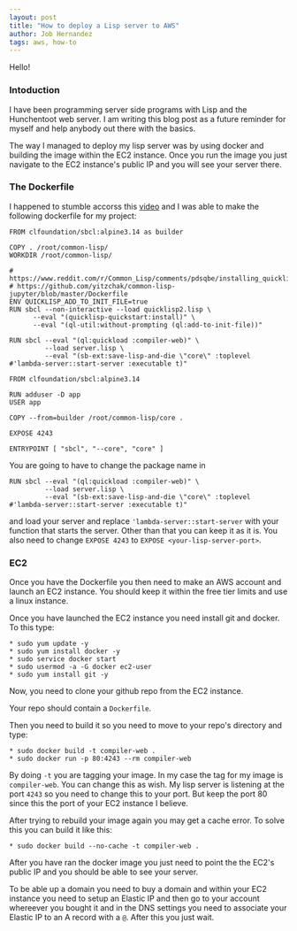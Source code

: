 ```yaml
---
layout: post
title: "How to deploy a Lisp server to AWS"
author: Job Hernandez
tags: aws, how-to
---
```


Hello!

### Intoduction
I have been programming server side programs with Lisp and the Hunchentoot web server. I am writing this blog post as a future reminder for myself and help anybody out there with the basics.

The way I managed to deploy my lisp server was by using docker and building the image within the EC2 instance. Once you run the image you just navigate to the EC2 instance's public IP and you will see your server there.

### The Dockerfile
I happened to stumble accorss this [video](https://www.youtube.com/watch?v=QuG2ByK-Cwg&t=390s) and I was able to make the following dockerfile for my project:

```
FROM clfoundation/sbcl:alpine3.14 as builder

COPY . /root/common-lisp/
WORKDIR /root/common-lisp/

# https://www.reddit.com/r/Common_Lisp/comments/pdsqbe/installing_quicklisp/
# https://github.com/yitzchak/common-lisp-jupyter/blob/master/Dockerfile
ENV QUICKLISP_ADD_TO_INIT_FILE=true
RUN sbcl --non-interactive --load quicklisp2.lisp \
      --eval "(quicklisp-quickstart:install)" \
      --eval "(ql-util:without-prompting (ql:add-to-init-file))"

RUN sbcl --eval "(ql:quickload :compiler-web)" \
         --load server.lisp \
         --eval "(sb-ext:save-lisp-and-die \"core\" :toplevel #'lambda-server::start-server :executable t)"

FROM clfoundation/sbcl:alpine3.14

RUN adduser -D app
USER app

COPY --from=builder /root/common-lisp/core .

EXPOSE 4243

ENTRYPOINT [ "sbcl", "--core", "core" ]
```

You are going to have to change the package name in

```
RUN sbcl --eval "(ql:quickload :compiler-web)" \
         --load server.lisp \
         --eval "(sb-ext:save-lisp-and-die \"core\" :toplevel #'lambda-server::start-server :executable t)"
```

and load your server and replace `'lambda-server::start-server` with your function that starts the server. Other than that you can keep it as it is. You also need to change `EXPOSE 4243` to `EXPOSE <your-lisp-server-port>`.

### EC2

Once you have the Dockerfile you then need to make an AWS account and launch an EC2 instance. You should keep it within the free tier limits and use a linux instance.

Once you have launched the EC2 instance you need install git and docker. To this type:

```
* sudo yum update -y
* sudo yum install docker -y
* sudo service docker start
* sudo usermod -a -G docker ec2-user
* sudo yum install git -y
```

Now, you need to clone your github repo from the EC2 instance.

Your repo should contain a `Dockerfile`.

Then you need to build it so you need to move to your repo's directory and type:

```
* sudo docker build -t compiler-web .
* sudo docker run -p 80:4243 --rm compiler-web
```

 By doing `-t` you are tagging your image. In my case the tag for my image is `compiler-web`. You can change this as wish. My lisp server is listening at the port `4243` so you need to change this to your port. But keep the port 80 since this the port of your EC2 instance I believe.

After trying to rebuild your image again you may get a cache error. To solve this you can build it like this:

```
* sudo docker build --no-cache -t compiler-web .
```

After you have ran the docker image you just need to point the the EC2's public IP and you should be able to see your server.

To be able up a domain you need to buy a domain and within your EC2 instance you need to setup an Elastic IP and then go to your account whereever you bought it and in the DNS settings you need to associate your Elastic IP to an A record with a `@`. After this you just wait.



